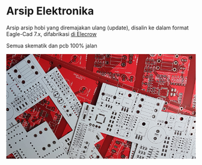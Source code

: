 # Arsip Elektronika
 
Arsip arsip hobi yang diremajakan ulang (update), disalin ke dalam format Eagle-Cad 7.x, difabrikasi 
[di Elecrow](https://www.elecrow.com)

Semua skematik dan pcb 100% jalan

![alt text](https://raw.githubusercontent.com/elektrohub/Arsip-Elektronika/master/Images/MadeIt.png "Hasil fabrikasi")
